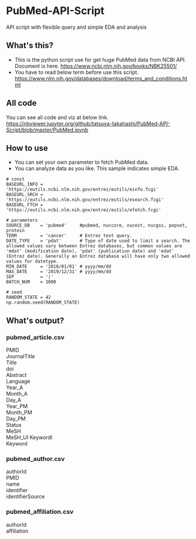 # PubMed-API-Script
API script with flexible query and simple EDA and analysis

## What's this?
- This is the python script use for get huge PubMed data from NCBI API.  
Document is here. https://www.ncbi.nlm.nih.gov/books/NBK25501/
- You have to read below term before use this script.  
https://www.nlm.nih.gov/databases/download/terms_and_conditions.html

## All code
You can see all code and viz at below link.  
https://nbviewer.jupyter.org/github/tatsuya-takahashi/PubMed-API-Script/blob/master/PubMed.ipynb

## How to use
- You can set your own parameter to fetch PubMed data.
- You can analyze data as you like. This sample indicates simple EDA.

```
# const
BASEURL_INFO = 'https://eutils.ncbi.nlm.nih.gov/entrez/eutils/einfo.fcgi'
BASEURL_SRCH = 'https://eutils.ncbi.nlm.nih.gov/entrez/eutils/esearch.fcgi'
BASEURL_FTCH = 'https://eutils.ncbi.nlm.nih.gov/entrez/eutils/efetch.fcgi'

# parameters
SOURCE_DB    = 'pubmed'     #pubmed, nuccore, nucest, nucgss, popset, protein
TERM         = 'cancer'     # Entrez text query. 
DATE_TYPE    = 'pdat'       # Type of date used to limit a search. The allowed values vary between Entrez databases, but common values are 'mdat' (modification date), 'pdat' (publication date) and 'edat' (Entrez date). Generally an Entrez database will have only two allowed values for datetype.
MIN_DATE     = '2018/01/01' # yyyy/mm/dd
MAX_DATE     = '2019/12/31' # yyyy/mm/dd
SEP          = '|'
BATCH_NUM    = 1000

# seed
RANDOM_STATE = 42
np.random.seed(RANDOM_STATE)
```

## What's output?
### pubmed_article.csv
PMID  
JournalTitle  
Title  
doi  
Abstract  
Language  
Year_A  
Month_A  
Day_A  
Year_PM  
Month_PM  
Day_PM  
Status  
MeSH  
MeSH_UI
KeywordI  
Keyword


### pubmed_author.csv
authorId  
PMID  
name  
identifier  
identifierSource

### pubmed_affiliation.csv
authorId  
affiliation


